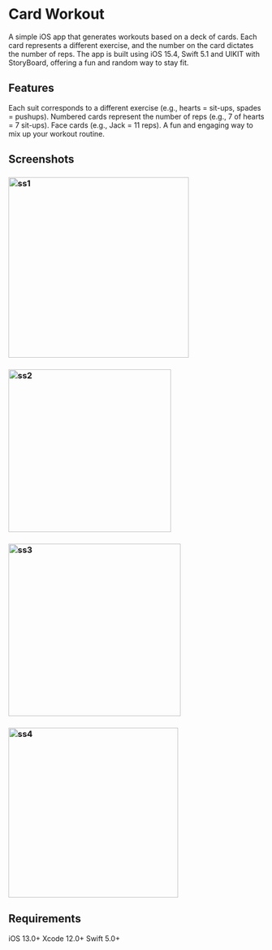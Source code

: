 # Card Workout

A simple iOS app that generates workouts based on a deck of cards. 
Each card represents a different exercise, and the number on the card dictates the number of reps. 
The app is built using iOS 15.4, Swift 5.1 and UIKIT with StoryBoard, offering a fun and random way to stay fit.

## Features


Each suit corresponds to a different exercise (e.g., hearts = sit-ups, spades = pushups).
Numbered cards represent the number of reps (e.g., 7 of hearts = 7 sit-ups).
Face cards (e.g., Jack = 11 reps).
A fun and engaging way to mix up your workout routine.

## Screenshots
### <img width="355" alt="ss1" src="https://github.com/user-attachments/assets/f931c703-2746-45b4-be78-a1a24ae9d520">
### <img width="320" alt="ss2" src="https://github.com/user-attachments/assets/49cd66c5-64fc-49a7-b22a-343a6b05a021">
### <img width="339" alt="ss3" src="https://github.com/user-attachments/assets/0f99bdfd-c251-4bad-b516-1fce4f895c29">
### <img width="334" alt="ss4" src="https://github.com/user-attachments/assets/f90ea2a6-a212-4f72-8644-0d77799a3360">




## Requirements

iOS 13.0+
Xcode 12.0+
Swift 5.0+
